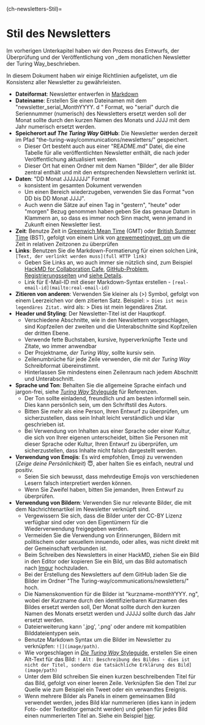(ch-newsletters-Stil)=
# Stil des Newsletters

Im vorherigen Unterkapitel haben wir den Prozess des Entwurfs, der Überprüfung und der Veröffentlichung von _dem monatlichen Newsletter der Turing Way_beschrieben.

In diesem Dokument haben wir einige Richtlinien aufgelistet, um die Konsistenz aller Newsletter zu gewährleisten.

- **Dateiformat**: Newsletter entwerfen in [Markdown](https://en.wikipedia.org/wiki/Markdown)
- **Dateiname**: Erstellen Sie einen Dateinamen mit dem "newsletter_serial_MonthYYYY. d " Format, wo "serial" durch die Seriennummer (numerisch) des Newsletters ersetzt werden soll der Monat sollte durch den kurzen Namen des Monats und JJJJ mit dem Jahr numerisch ersetzt werden.
- **Speicherort auf _The Turing Way_ GitHub**: Die Newsletter werden derzeit im Pfad "the-turing-way/communications/newsletters/" gespeichert.
    - Dieser Ort besteht auch aus einer "README.md" Datei, die eine Tabelle für alle veröffentlichten Newsletter enthält, die nach jeder Veröffentlichung aktualisiert werden.
    - Dieser Ort hat einen Ordner mit dem Namen "Bilder", der alle Bilder zentral enthält und mit den entsprechenden Newslettern verlinkt ist.
- **Daten**: "DD Monat JJJJJJJJ" Format
    - konsistent im gesamten Dokument verwenden
    - Um einen Bereich wiederzugeben, verwenden Sie das Format "von DD bis DD Monat JJJJ".
    - Auch wenn die Sätze auf einen Tag in "gestern", "heute" oder "morgen" Bezug genommen haben geben Sie das genaue Datum in Klammern an, so dass es immer noch Sinn macht, wenn jemand in Zukunft einen Newsletter liest.
- **Zeit**: Benutze Zeit in [Greenwich Mean Time](https://greenwichmeantime.com/what-is-gmt/) (GMT) oder [British Summer Time](https://greenwichmeantime.com/uk/time/british-summer-time/) (BST), gefolgt von einem Link von [arewemeetingyet. om](https://arewemeetingyet.com/#form) um die Zeit in relativen Zeitzonen zu überprüfen
- **Links**: Benutzen Sie die Markdown-Formatierung für einen solchen Link, `[Text, der verlinkt werden muss](full HTTP link)`
    - Geben Sie Links an, wo auch immer sie nützlich sind, zum Beispiel [HackMD for Collaboration Cafe<unk>](https://hackmd.io/@KirstieJane/CollabCafe), [GitHub-Problem](https://github.com/alan-turing-institute/the-turing-way/issues), [Registrierungsseiten](https://www.eventbrite.co.uk/) und [siehe Details](https://github.com/alan-turing-institute/the-turing-way).
    - Link für E-Mail-ID mit dieser Markdown-Syntax erstellen - `[real-email-id](mailto:real-email-id)`
- **Zitieren von anderen**: Verwenden Sie kleiner als (>) Symbol, gefolgt von einem Leerzeichen vor dem zitierten Satz. Beispiel: `> Dies ist mein legendäres Zitat.` wird als: > Dies ist mein legendäres Zitat.
- **Header und Styling**: Der Newsletter-Titel ist der Hauptkopf.
    - Verschiedene Abschnitte, wie in den Newslettern vorgeschlagen, sind Kopfzeilen der zweiten und die Unterabschnitte sind Kopfzeilen der dritten Ebene.
    - Verwende fette Buchstaben, kursive, hyperverknüpfte Texte und Zitate, wo immer anwendbar
    - Der Projektname, _der Turing Way_, sollte kursiv sein.
    - Zeilenumbrüche für jede Zeile verwenden, die mit _der Turing Way_ Schreibformat übereinstimmt.
    - Hinterlassen Sie mindestens einen Zeilenraum nach jedem Abschnitt und Unterabschnitt.
- **Sprache und Ton**: Behalten Sie die allgemeine Sprache einfach und jargon-frei, siehe [_Turing Way_ Styleguide](https://github.com/alan-turing-institute/the-turing-way/blob/main/CONTRIBUTING.md#style-guide) für Referenzen.
    - Der Ton sollte einladend, freundlich und am besten informell sein. Dies kann persönlich sein, um den Schriftstil des Autors.
    - Bitten Sie mehr als eine Person, Ihren Entwurf zu überprüfen, um sicherzustellen, dass sein Inhalt leicht verständlich und klar geschrieben ist.
    - Bei Verwendung von Inhalten aus einer Sprache oder einer Kultur, die sich von Ihrer eigenen unterscheidet, bitten Sie Personen mit dieser Sprache oder Kultur, Ihren Entwurf zu überprüfen, um sicherzustellen, dass Inhalte nicht falsch dargestellt werden.
- **Verwendung von Emojis**: Es wird empfohlen, Emoji zu verwenden (*Zeige deine Persönlichkeit*) 😇, aber halten Sie es einfach, neutral und positiv.
    - Seien Sie sich bewusst, dass mehrdeutige Emojis von verschiedenen Lesern falsch interpretiert werden können.
    - Wenn Sie Zweifel haben, bitten Sie jemanden, Ihren Entwurf zu überprüfen.
- **Verwendung von Bildern**: Verwenden Sie nur relevante Bilder, die mit dem Nachrichtenartikel im Newsletter verknüpft sind.
    - Vergewissern Sie sich, dass die Bilder unter der CC-BY Lizenz verfügbar sind oder von den Eigentümern für die Wiederverwendung freigegeben werden.
    - Vermeiden Sie die Verwendung von Erinnerungen, Bildern mit politischem oder sexuellem innuendo, oder alles, was nicht direkt mit der Gemeinschaft verbunden ist.
    - Beim Schreiben des Newsletters in einer HackMD, ziehen Sie ein Bild in den Editor oder kopieren Sie ein Bild, um das Bild automatisch nach [Imgur](https://en.wikipedia.org/wiki/Imgur) hochzuladen.
    - Bei der Erstellung des Newsletters auf dem GitHub laden Sie die Bilder im Ordner "The Turing-way/communications/newsletters/" hoch.
    - Die Namenskonvention für die Bilder ist "kurzname-monthYYYY. ng", wobei der Kurzname durch den identifizierbaren Kurznamen des Bildes ersetzt werden soll, Der Monat sollte durch den kurzen Namen des Monats ersetzt werden und JJJJJ sollte durch das Jahr ersetzt werden.
    - Dateierweiterung kann '.jpg', '.png' oder andere mit kompatiblen Bilddateientypen sein.
    - Benutze Markdown Syntax um die Bilder im Newsletter zu verknüpfen: `![](image/path)`.
    - Wie vorgeschlagen in [_Die Turing Way_ Styleguide](https://the-turing-way.netlify.app/community-handbook/style/style-figures.html), erstellen Sie einen Alt-Text für das Bild: `! Alt: Beschreibung des Bildes - dies ist nicht der Titel, sondern die tatsächliche Erklärung des Bild](image/path)`
    - Unter dem Bild schreiben Sie einen kurzen beschreibenden Titel für das Bild, gefolgt von einer leeren Zeile. Verknüpfen Sie den Titel zur Quelle wie zum Beispiel ein Tweet oder ein verwandtes Ereignis.
    - Wenn mehrere Bilder als Panels in einem gemeinsamen Bild verwendet werden, jedes Bild klar nummerieren (dies kann in jedem Foto- oder Texteditor gemacht werden) und geben für jedes Bild einen nummerierten Titel an. Siehe ein Beispiel [hier](https://github.com/alan-turing-institute/the-turing-way/blob/main/communications/newsletters/newsletter_14_May2020.md#tweets-from-the-community).
